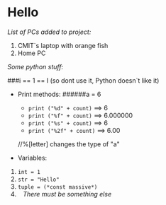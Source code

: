 # Hello
 *List of PCs added to project:*
 1. CMIT`s laptop with orange fish
 2. Home PC
 
 *Some python stuff:*
 
 ###i == 1 == I (so dont use it, Python doesn`t like it)
 
 * Print methods:
    ######a = 6
   - `print ("%d" + count)` ==> 6 
   - `print ("%f" + count)` ==> 6.000000
   - `print ("%s" + count)` ==> 6
   - `print ("%2f" + count)` ==> 6.00
   
   //%[letter] changes the type of "a"

 * Variables:
 1. `int = 1`
 1. `str = "Hello"`
 1. `tuple = (*const massive*)`
 1. ` `
*There must be something else*
